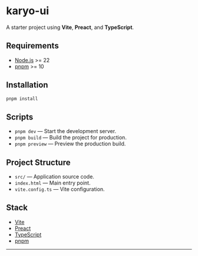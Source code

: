 # karyo-ui

A starter project using **Vite**, **Preact**, and **TypeScript**.

## Requirements

- [Node.js](https://nodejs.org/) >= 22
- [pnpm](https://pnpm.io/) >= 10

## Installation

```bash
pnpm install
```

## Scripts

- `pnpm dev` — Start the development server.
- `pnpm build` — Build the project for production.
- `pnpm preview` — Preview the production build.

## Project Structure

- `src/` — Application source code.
- `index.html` — Main entry point.
- `vite.config.ts` — Vite configuration.

## Stack

- [Vite](https://vitejs.dev/)
- [Preact](https://preactjs.com/)
- [TypeScript](https://www.typescriptlang.org/)
- [pnpm](https://pnpm.io/)

---
